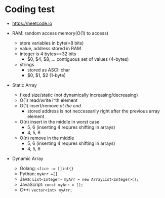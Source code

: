 
# Coding test

- https://neetcode.io

- RAM: random access memory(O(1) to access)
  - store variables in byte(=8 bits) 
  - value, address stored in RAM
  - integer is 4 bytes==32 bits
    - $0, $4, $8, ... contiguous set of values (4-bytes)
  - strings
    - stored as ASCII char
    - $0, $1, $2 (1-byte)

- Static Array
  - fixed size/static (not dynamically increasing/decreasing)
  - O(1) read/write i^th element
  - O(1) insert/remove *at the end*
    - stored address is not neccessarily right after the previous array element
  - O(n) insert in the middle in worst case
    - 5, 6 (inserting 4 requres shifting in arrays)
    - 4, 5, 6
  - O(n) remove in the middle
    - 5, 6 (inserting 4 requres shifting in arrays)
    - 4, 5, 6


- Dynamic Array
  - Golang: `slice := []int{}`
  - Python: `myArr =[]`
  - Java: `List<Integer> myArr = new ArrayList<Integer>();`
  - JavaScript: `const myArr = [];`
  - C++: `vector<int> myArr;`
